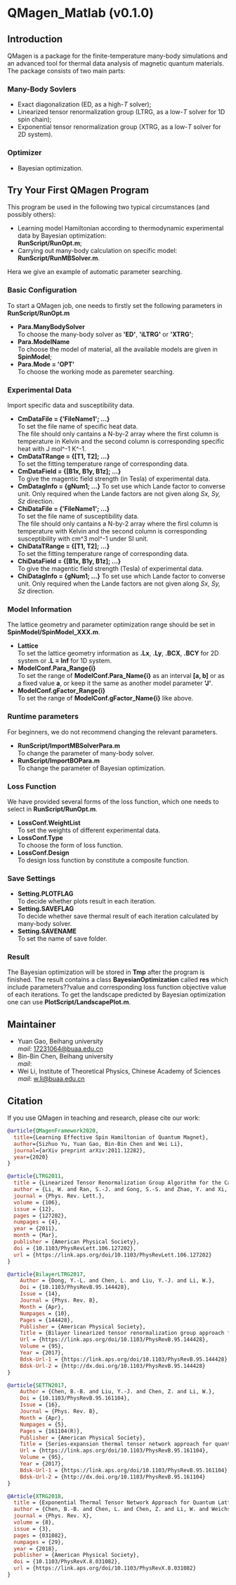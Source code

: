 # QMagen_Matlab (v0.1.0)
## Introduction ##
QMagen is a package for the finite-temperature many-body simulations and an advanced tool for thermal data analysis of magnetic quantum materials.
The package consists of two main parts: 
### Many-Body Sovlers ###
* Exact diagonalization (ED, as a high-*T* solver);
* Linearized tensor renormalization group (LTRG, as a low-*T* solver for 1D spin chain);
* Exponential tensor renormalization group (XTRG, as a low-*T* solver for 2D system).
### Optimizer ###
* Bayesian optimization.

## Try Your First QMagen Program ##
This program be used in the following two typical circumstances (and possibly others):
* Learning model Hamiltonian according to thermodynamic experimental data by Bayesian optimization: \
  **RunScript/RunOpt.m**;
* Carrying out many-body calculation on specific model: \
  **RunScript/RunMBSolver.m**.

Hera we give an example of automatic parameter searching.
### Basic Configuration ###
To start a QMagen job, one needs to firstly set the following parameters in **RunScript/RunOpt.m**
* **Para.ManyBodySolver**\
  To choose the many-body solver as **'ED'**, **'iLTRG'** or **'XTRG'**;
* **Para.ModelName**\
  To choose the model of material, all the available models are given in **SpinModel**;
* **Para.Mode = 'OPT'**\
  To choose the working mode as paremeter searching.
### Experimental Data ###
Import specific data and susceptibility data.
* **CmDataFile = {'FileName1'; ...}**\
  To set the file name of specific heat data.\
  The file should only cantains a N-by-2 array where
  the first column is temperature in Kelvin and
  the second column is corresponding specific heat with
  J mol^-1 K^-1.
* **CmDataTRange = {[T1, T2]; ...}**\
  To set the fitting temperature range of corresponding data.
* **CmDataField = {[B1x, B1y, B1z]; ...}**\
  To give the magentic field strength (in Tesla) of experimental data.
* **CmDatagInfo = {gNum1; ...}**
  To set use which Lande factor to converse unit. Only required
  when the Lande factors are not given along *Sx, Sy, Sz* direction. 
* **ChiDataFile = {'FileName1'; ...}**\
  To set the file name of susceptibility data.\
  The file should only cantains a N-by-2 array where
  the firsl column is temperature with Kelvin and
  the second column is corresponding susceptibility with
  cm^3 mol^-1 under SI unit.
* **ChiDataTRange = {[T1, T2]; ...}**\
  To set the fitting temperature range of corresponding data.
* **ChiDataField = {[B1x, B1y, B1z]; ...}**\
  To give the magentic field strength (Tesla) of experimental data.
* **ChiDatagInfo = {gNum1; ...}**
  To set use which Lande factor to converse unit. Only required
  when the Lande factors are not given along *Sx, Sy, Sz* direction. 
### Model Information ###
The lattice geometry and parameter optimization range should be set in
**SpinModel/SpinModel_XXX.m**.
* **Lattice**\
  To set the lattice geometry information as **.Lx**, **.Ly**, **.BCX**, **.BCY** for 2D system or
  **.L = Inf** for 1D system.
* **ModelConf.Para_Range{i}**\
  To set the range of **ModelConf.Para_Name{i}** as an interval **[a, b]**
  or as a fixed value **a**, or keep it the same as another model parameter **'J'**.
* **ModelConf.gFactor_Range{i}**\
  To set the range of **ModelConf.gFactor_Name{i}** like above.
### Runtime parameters ###
For beginners, we do not recommend changing the relevant parameters.
* **RunScript/ImportMBSolverPara.m**\
  To change the parameter of many-body solver.
* **RunScript/ImportBOPara.m**\
  To change the parameter of Bayesian optimization.
### Loss Function ###
We have provided several forms of the loss function, which one needs to select in **RunScript/RunOpt.m**.
* **LossConf.WeightList**\
  To set the weights of different experimental data.
* **LossConf.Type**\
  To choose the form of loss function.
* **LossConf.Design**\
  To design loss function by constitute a composite function.
### Save Settings ###
* **Setting.PLOTFLAG**\
  To decide whether plots result in each iteration.
* **Setting.SAVEFLAG**\
  To decide whether save thermal result of each iteration calculated by many-body solver.
* **Setting.SAVENAME**\
  To set the name of save folder.
### Result ###
The Bayesian optimization will be stored in **Tmp** after the program is finished. The result contains a 
class **BayesianOptimization** called **res** which include parameters??value and corresponding loss 
function objective value of each iterations. To get the landscape predicted by Bayesian optimization one can use **PlotScript/LandscapePlot.m**.
## Maintainer ##
* Yuan Gao, Beihang university\
  *mail*: 17231064@buaa.edu.cn
* Bin-Bin Chen, Beihang university\
  *mail*:
* Wei Li, Institute of Theoretical Physics, Chinese Academy of Sciences\
  *mail*: w.li@buaa.edu.cn
## Citation
If you use QMagen in teaching and research, please cite our work:

```bib
@article{QMagenFramework2020,
  title={Learning Effective Spin Hamiltonian of Quantum Magnet},
  author={Sizhuo Yu, Yuan Gao, Bin-Bin Chen and Wei Li},
  journal={arXiv preprint arXiv:2011.12282},
  year={2020}
}
```
```bib
@article{LTRG2011,
  title = {Linearized Tensor Renormalization Group Algorithm for the Calculation of Thermodynamic Properties of Quantum Lattice Models},
  author = {Li, W. and Ran, S.-J. and Gong, S.-S. and Zhao, Y. and Xi, B. and Ye, F. and Su, G.},
  journal = {Phys. Rev. Lett.},
  volume = {106},
  issue = {12},
  pages = {127202},
  numpages = {4},
  year = {2011},
  month = {Mar},
  publisher = {American Physical Society},
  doi = {10.1103/PhysRevLett.106.127202},
  url = {https://link.aps.org/doi/10.1103/PhysRevLett.106.127202}
}
```
```bib
@article{BilayerLTRG2017,
	Author = {Dong, Y.-L. and Chen, L. and Liu, Y.-J. and Li, W.},
	Doi = {10.1103/PhysRevB.95.144428},
	Issue = {14},
	Journal = {Phys. Rev. B},
	Month = {Apr},
	Numpages = {10},
	Pages = {144428},
	Publisher = {American Physical Society},
	Title = {Bilayer linearized tensor renormalization group approach for thermal tensor networks},
	Url = {https://link.aps.org/doi/10.1103/PhysRevB.95.144428},
	Volume = {95},
	Year = {2017},
	Bdsk-Url-1 = {https://link.aps.org/doi/10.1103/PhysRevB.95.144428},
	Bdsk-Url-2 = {http://dx.doi.org/10.1103/PhysRevB.95.144428}
}
```
```bib
@article{SETTN2017,
	Author = {Chen, B.-B. and Liu, Y.-J. and Chen, Z. and Li, W.},
	Doi = {10.1103/PhysRevB.95.161104},
	Issue = {16},
	Journal = {Phys. Rev. B},
	Month = {Apr},
	Numpages = {5},
	Pages = {161104(R)},
	Publisher = {American Physical Society},
	Title = {Series-expansion thermal tensor network approach for quantum lattice models},
	Url = {https://link.aps.org/doi/10.1103/PhysRevB.95.161104},
	Volume = {95},
	Year = {2017},
	Bdsk-Url-1 = {https://link.aps.org/doi/10.1103/PhysRevB.95.161104},
	Bdsk-Url-2 = {http://dx.doi.org/10.1103/PhysRevB.95.161104}
}
```
```bib
@Article{XTRG2018,
  title = {Exponential Thermal Tensor Network Approach for Quantum Lattice Models},
  author = {Chen, B.-B. and Chen, L. and Chen, Z. and Li, W. and Weichselbaum, A.},
  journal = {Phys. Rev. X},
  volume = {8},
  issue = {3},
  pages = {031082},
  numpages = {29},
  year = {2018},
  publisher = {American Physical Society},
  doi = {10.1103/PhysRevX.8.031082},
  url = {https://link.aps.org/doi/10.1103/PhysRevX.8.031082}
}
```